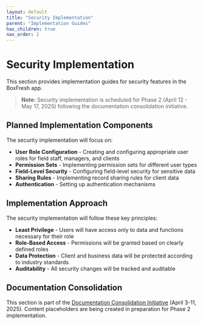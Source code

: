 ```yaml
---
layout: default
title: "Security Implementation"
parent: "Implementation Guides"
has_children: true
nav_order: 2
---
```


# Security Implementation

This section provides implementation guides for security features in the BoxFresh app.

> **Note:** Security implementation is scheduled for Phase 2 (April 12 - May 17, 2025) following the documentation consolidation initiative.

## Planned Implementation Components

The security implementation will focus on:

- **User Role Configuration** - Creating and configuring appropriate user roles for field staff, managers, and clients
- **Permission Sets** - Implementing permission sets for different user types
- **Field-Level Security** - Configuring field-level security for sensitive data
- **Sharing Rules** - Implementing record sharing rules for client data
- **Authentication** - Setting up authentication mechanisms

## Implementation Approach

The security implementation will follow these key principles:

- **Least Privilege** - Users will have access only to data and functions necessary for their role
- **Role-Based Access** - Permissions will be granted based on clearly defined roles
- **Data Protection** - Client and business data will be protected according to industry standards
- **Auditability** - All security changes will be tracked and auditable

## Documentation Consolidation

This section is part of the [Documentation Consolidation Initiative](../../project/consolidation-status.md) (April 3-11, 2025). Content placeholders are being created in preparation for Phase 2 implementation. 